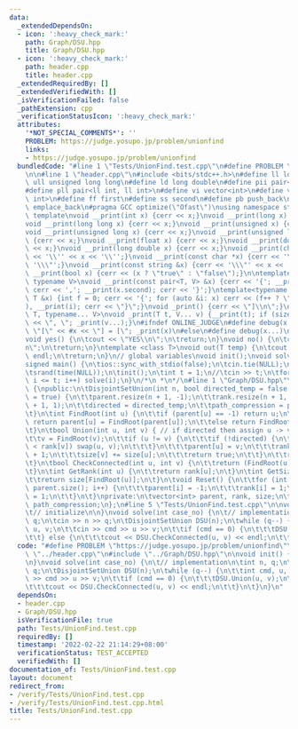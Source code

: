 ```yaml
---
data:
  _extendedDependsOn:
  - icon: ':heavy_check_mark:'
    path: Graph/DSU.hpp
    title: Graph/DSU.hpp
  - icon: ':heavy_check_mark:'
    path: header.cpp
    title: header.cpp
  _extendedRequiredBy: []
  _extendedVerifiedWith: []
  _isVerificationFailed: false
  _pathExtension: cpp
  _verificationStatusIcon: ':heavy_check_mark:'
  attributes:
    '*NOT_SPECIAL_COMMENTS*': ''
    PROBLEM: https://judge.yosupo.jp/problem/unionfind
    links:
    - https://judge.yosupo.jp/problem/unionfind
  bundledCode: "#line 1 \"Tests/UnionFind.test.cpp\"\n#define PROBLEM \"https://judge.yosupo.jp/problem/unionfind\"\
    \n\n#line 1 \"header.cpp\"\n#include <bits/stdc++.h>\n#define ll long long\n#define\
    \ ull unsigned long long\n#define ld long double\n#define pii pair<int, int>\n\
    #define pll pair<ll int, ll int>\n#define vi vector<int>\n#define vl vector<ll\
    \ int>\n#define ff first\n#define ss second\n#define pb push_back\n#define eb\
    \ emplace_back\n#pragma GCC optimize(\"Ofast\")\nusing namespace std;\n// debug\
    \ template\nvoid __print(int x) {cerr << x;}\nvoid __print(long x) {cerr << x;}\n\
    void __print(long long x) {cerr << x;}\nvoid __print(unsigned x) {cerr << x;}\n\
    void __print(unsigned long x) {cerr << x;}\nvoid __print(unsigned long long x)\
    \ {cerr << x;}\nvoid __print(float x) {cerr << x;}\nvoid __print(double x) {cerr\
    \ << x;}\nvoid __print(long double x) {cerr << x;}\nvoid __print(char x) {cerr\
    \ << '\\'' << x << '\\'';}\nvoid __print(const char *x) {cerr << '\\\"' << x <<\
    \ '\\\"';}\nvoid __print(const string &x) {cerr << '\\\"' << x << '\\\"';}\nvoid\
    \ __print(bool x) {cerr << (x ? \"true\" : \"false\");}\n\ntemplate<typename T,\
    \ typename V>\nvoid __print(const pair<T, V> &x) {cerr << '{'; __print(x.first);\
    \ cerr << ','; __print(x.second); cerr << '}';}\ntemplate<typename T>\nvoid __print(const\
    \ T &x) {int f = 0; cerr << '{'; for (auto &i: x) cerr << (f++ ? \",\" : \"\"\
    ), __print(i); cerr << \"}\";}\nvoid _print() {cerr << \"]\\n\";}\ntemplate <typename\
    \ T, typename... V>\nvoid _print(T t, V... v) {__print(t); if (sizeof...(v)) cerr\
    \ << \", \"; _print(v...);}\n#ifndef ONLINE_JUDGE\n#define debug(x...) cerr <<\
    \ \"[\" << #x << \"] = [\"; _print(x)\n#else\n#define debug(x...)\n#endif\n//\n\
    void yes() {\n\tcout << \"YES\\n\";\n\treturn;\n}\nvoid no() {\n\tcout << \"NO\\\
    n\";\n\treturn;\n}\ntemplate <class T>\nvoid out(T temp) {\n\tcout << temp <<\
    \ endl;\n\treturn;\n}\n// global variables\nvoid init();\nvoid solve(int case_no);\n\
    signed main() {\n\tios::sync_with_stdio(false);\n\tcin.tie(NULL);\n\tcout.tie(NULL);\n\
    \tsrand(time(NULL));\n\tinit();\n\tint t = 1;\n//\tcin >> t;\n\tfor (int i = 1;\
    \ i <= t; i++) solve(i);\n}\n/*\n *\n*/\n#line 1 \"Graph/DSU.hpp\"\nclass DisjointSetUnion\
    \ {\npublic:\n\tDisjointSetUnion(int n, bool directed_temp = false, bool path_compression_temp\
    \ = true) {\n\t\tparent.resize(n + 1, -1);\n\t\trank.resize(n + 1, 1);\n\t\tsize.resize(n\
    \ + 1, 1);\n\t\tdirected = directed_temp;\n\t\tpath_compression = path_compression_temp;\n\
    \t}\n\tint FindRoot(int u) {\n\t\tif (parent[u] == -1) return u;\n\t\tif (path_compression)\
    \ return parent[u] = FindRoot(parent[u]);\n\t\telse return FindRoot(parent[u]);\n\
    \t}\n\tbool Union(int u, int v) { // if directed then assign u -> v\n\t\tu = FindRoot(u);\n\
    \t\tv = FindRoot(v);\n\t\tif (u != v) {\n\t\t\tif (!directed) {\n\t\t\t\tif (rank[u]\
    \ < rank[v]) swap(u, v);\n\t\t\t}\n\t\t\tparent[u] = v;\n\t\t\trank[u] = rank[v]\
    \ + 1;\n\t\t\tsize[v] += size[u];\n\t\t\treturn true;\n\t\t}\n\t\treturn false;\n\
    \t}\n\tbool CheckConnected(int u, int v) {\n\t\treturn (FindRoot(u) == FindRoot(v));\n\
    \t}\n\tint GetRank(int u) {\n\t\treturn rank[u];\n\t}\n\tint GetSize(int u) {\n\
    \t\treturn size[FindRoot(u)];\n\t}\n\tvoid Reset() {\n\t\tfor (int i = 0; i <\
    \ parent.size(); i++) {\n\t\t\tparent[i] = -1;\n\t\t\trank[i] = 1;\n\t\t\tsize[i]\
    \ = 1;\n\t\t}\n\t}\nprivate:\n\tvector<int> parent, rank, size;\n\tbool directed,\
    \ path_compression;\n};\n#line 5 \"Tests/UnionFind.test.cpp\"\n\nvoid init() {\n\
    \t// initialize\n\n}\nvoid solve(int case_no) {\n\t// implementation\n\tint n,\
    \ q;\n\tcin >> n >> q;\n\tDisjointSetUnion DSU(n);\n\twhile (q--) {\n\t\tint cmd,\
    \ u, v;\n\t\tcin >> cmd >> u >> v;\n\t\tif (cmd == 0) {\n\t\t\tDSU.Union(u, v);\n\
    \t\t} else {\n\t\t\tcout << DSU.CheckConnected(u, v) << endl;\n\t\t}\n\t}\n}\n"
  code: "#define PROBLEM \"https://judge.yosupo.jp/problem/unionfind\"\n\n#include\
    \ \"../header.cpp\"\n#include \"../Graph/DSU.hpp\"\n\nvoid init() {\n\t// initialize\n\
    \n}\nvoid solve(int case_no) {\n\t// implementation\n\tint n, q;\n\tcin >> n >>\
    \ q;\n\tDisjointSetUnion DSU(n);\n\twhile (q--) {\n\t\tint cmd, u, v;\n\t\tcin\
    \ >> cmd >> u >> v;\n\t\tif (cmd == 0) {\n\t\t\tDSU.Union(u, v);\n\t\t} else {\n\
    \t\t\tcout << DSU.CheckConnected(u, v) << endl;\n\t\t}\n\t}\n}\n"
  dependsOn:
  - header.cpp
  - Graph/DSU.hpp
  isVerificationFile: true
  path: Tests/UnionFind.test.cpp
  requiredBy: []
  timestamp: '2022-02-22 21:14:29+08:00'
  verificationStatus: TEST_ACCEPTED
  verifiedWith: []
documentation_of: Tests/UnionFind.test.cpp
layout: document
redirect_from:
- /verify/Tests/UnionFind.test.cpp
- /verify/Tests/UnionFind.test.cpp.html
title: Tests/UnionFind.test.cpp
---
```

